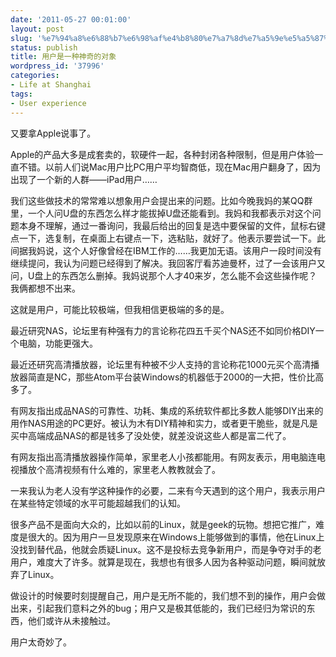 ```yaml
---
date: '2011-05-27 00:01:00'
layout: post
slug: '%e7%94%a8%e6%88%b7%e6%98%af%e4%b8%80%e7%a7%8d%e7%a5%9e%e5%a5%87%e7%9a%84%e5%af%b9%e8%b1%a1'
status: publish
title: 用户是一种神奇的对象
wordpress_id: '37996'
categories:
- Life at Shanghai
tags:
- User experience
---
```


又要拿Apple说事了。

Apple的产品大多是成套卖的，软硬件一起，各种封闭各种限制，但是用户体验一直不错。以前人们说Mac用户比PC用户平均智商低，现在Mac用户翻身了，因为出现了一个新的人群——iPad用户……

我们这些做技术的常常难以想象用户会提出来的问题。比如今晚我妈的某QQ群里，一个人问U盘的东西怎么样才能拔掉U盘还能看到。我妈和我都表示对这个问题本身不理解，通过一番询问，我最后给出的回复是选中要保留的文件，鼠标右键点一下，选复制，在桌面上右键点一下，选粘贴，就好了。他表示要尝试一下。此间据我妈说，这个人好像曾经在IBM工作的……我更加无语。该用户一段时间没有继续提问，我认为问题已经得到了解决。我回客厅看苏迪曼杯，过了一会该用户又问，U盘上的东西怎么删掉。我妈说那个人才40来岁，怎么能不会这些操作呢？我俩都想不出来。

这就是用户，可能比较极端，但我相信更极端的多的是。

最近研究NAS，论坛里有种强有力的言论称花四五千买个NAS还不如同价格DIY一个电脑，功能更强大。

最近还研究高清播放器，论坛里有种被不少人支持的言论称花1000元买个高清播放器简直是NC，那些Atom平台装Windows的机器低于2000的一大把，性价比高多了。

有网友指出成品NAS的可靠性、功耗、集成的系统软件都比多数人能够DIY出来的用作NAS用途的PC更好。被认为木有DIY精神和实力，或者更干脆些，就是凡是买中高端成品NAS的都是钱多了没处使，就差没说这些人都是富二代了。

有网友指出高清播放器操作简单，家里老人小孩都能用。有网友表示，用电脑连电视播放个高清视频有什么难的，家里老人教教就会了。

一来我认为老人没有学这种操作的必要，二来有今天遇到的这个用户，我表示用户在某些特定领域的水平可能超越我们的认知。

很多产品不是面向大众的，比如以前的Linux，就是geek的玩物。想把它推广，难度是很大的。因为用户一旦发现原来在Windows上能够做到的事情，他在Linux上没找到替代品，他就会质疑Linux。这不是投标去竞争新用户，而是争夺对手的老用户，难度大了许多。就算是现在，我想也有很多人因为各种驱动问题，瞬间就放弃了Linux。

做设计的时候要时刻提醒自己，用户是无所不能的，我们想不到的操作，用户会做出来，引起我们意料之外的bug；用户又是极其低能的，我们已经归为常识的东西，他们或许从未接触过。

用户太奇妙了。
